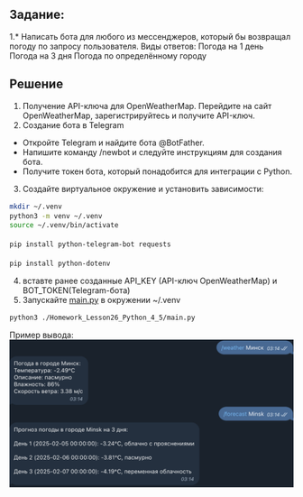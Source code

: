 ## Задание:
 	
1.* Написать бота для любого из мессенджеров, который бы возвращал погоду по запросу пользователя. Виды ответов:
Погода на 1 день
Погода на 3 дня
Погода по определённому городу

## Решение
1) Получение API-ключа для OpenWeatherMap. Перейдите на сайт OpenWeatherMap, зарегистрируйтесь и получите API-ключ.
2) Создание бота в Telegram
* Откройте Telegram и найдите бота @BotFather.
* Напишите команду /newbot и следуйте инструкциям для создания бота.
* Получите токен бота, который понадобится для интеграции с Python.
3) Создайте виртуальное окружение и установить зависимости:
```bash
mkdir ~/.venv
python3 -m venv ~/.venv
source ~/.venv/bin/activate

pip install python-telegram-bot requests

pip install python-dotenv

```
4) вставте ранее созданные API_KEY (API-ключ OpenWeatherMap) и  BOT_TOKEN(Telegram-бота)
5) Запускайте [main.py](main.py) в окружении ~/.venv
```bash
python3 ./Homework_Lesson26_Python_4_5/main.py
```

Пример вывода:
![alt text](template/image/image.png)